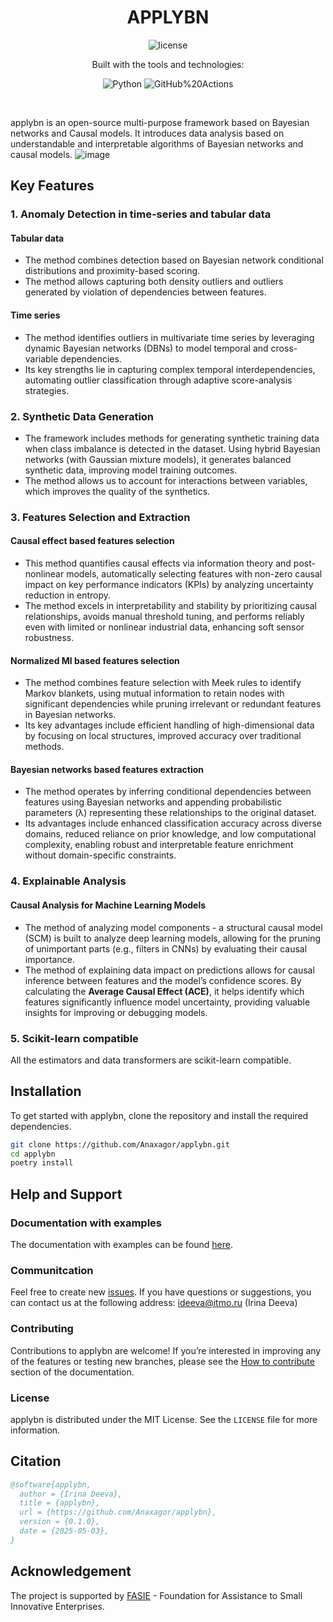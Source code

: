 <p align="center"><h1 align="center">APPLYBN</h1></p>
<p align="center">
	<img src="https://img.shields.io/github/license/Anaxagor/applybn?style=default&logo=opensourceinitiative&logoColor=white&color=blue" alt="license">
</p>
<p align="center">Built with the tools and technologies:</p>
<p align="center">
	<img src="https://img.shields.io/badge/Python-3776AB.svg?style=default&logo=Python&logoColor=white"alt="Python">
	<img src="https://img.shields.io/badge/GitHub%20Actions-2088FF.svg?style=default&logo=GitHub-Actions&logoColor=white"alt="GitHub%20Actions">
</p>
<br>

applybn is an open-source multi-purpose framework based on Bayesian networks and Causal models.
It introduces data analysis based on understandable and interpretable algorithms of Bayesian networks and causal models.
![image](https://github.com/user-attachments/assets/996f8e5a-1742-4849-a64f-58b97a4cf17d)

## Key Features
### 1. **Anomaly Detection in time-series and tabular data**
#### **Tabular data**
   - The method combines detection based on Bayesian network conditional distributions and proximity-based scoring.
   - The method allows capturing both density outliers and outliers generated by violation of dependencies between features. 
#### **Time series**
   -  The method identifies outliers in multivariate time series by leveraging dynamic Bayesian networks (DBNs) to model temporal and cross-variable dependencies.
   -  Its key strengths lie in capturing complex temporal interdependencies, automating outlier classification through adaptive score-analysis strategies. 
### 2. **Synthetic Data Generation**
   - The framework includes methods for generating synthetic training data when class imbalance is detected in the dataset. Using hybrid Bayesian networks (with Gaussian mixture models), it generates balanced synthetic data, improving model training outcomes.
   - The method allows us to account for interactions between variables, which improves the quality of the synthetics.

### 3. **Features Selection and Extraction**
#### **Causal effect based features selection**
   - This method quantifies causal effects via information theory and post-nonlinear models, automatically selecting features with non-zero causal impact on key performance indicators (KPIs) by analyzing uncertainty reduction in entropy.
   - The method excels in interpretability and stability by prioritizing causal relationships, avoids manual threshold tuning, and performs reliably even with limited or nonlinear industrial data, enhancing soft sensor robustness.
#### **Normalized MI based features selection**
   - The method combines feature selection with Meek rules to identify Markov blankets, using mutual information to retain nodes with significant dependencies while pruning irrelevant or redundant features in Bayesian networks.
   - Its key advantages include efficient handling of high-dimensional data by focusing on local structures, improved accuracy over traditional methods.
#### **Bayesian networks based features extraction**
   - The method operates by inferring conditional dependencies between features using Bayesian networks and appending probabilistic parameters (λ) representing these relationships to the original dataset.
   - Its advantages include enhanced classification accuracy across diverse domains, reduced reliance on prior knowledge, and low computational complexity, enabling robust and interpretable feature enrichment without domain-specific constraints.

### 4. **Explainable Analysis**
#### **Causal Analysis for Machine Learning Models**
   - The method of analyzing model components - a structural causal model (SCM) is built to analyze deep learning models, allowing for the pruning of unimportant parts (e.g., filters in CNNs) by evaluating their causal importance.
   - The method of explaining data impact on predictions allows for causal inference between features and the model’s confidence scores. By calculating the **Average Causal Effect (ACE)**, it helps identify which features significantly influence model uncertainty, providing valuable insights for improving or debugging models.

### 5. **Scikit-learn compatible**
All the estimators and data transformers are scikit-learn compatible.

## Installation

To get started with applybn, clone the repository and install the required dependencies.

```bash
git clone https://github.com/Anaxagor/applybn.git
cd applybn
poetry install
```

## Help and Support

### Documentation with examples

The documentation with examples can be found [here](https://anaxagor.github.io/applybn/).

### Communitcation

Feel free to create new [issues](https://github.com/Anaxagor/applybn/issues).
If you have questions or suggestions, you can contact us at the following address: ideeva@itmo.ru (Irina Deeva) 

### Contributing

Contributions to applybn are welcome! If you’re interested in improving any of the features or testing new branches, please see the [How to contribute](https://anaxagor.github.io/applybn/development/contributing/) section of the documentation.

### License

applybn is distributed under the MIT License. See the `LICENSE` file for more information.

## Citation

```bibtex
@software{applybn,
  author = {Irina Deeva},
  title = {applybn},
  url = {https://github.com/Anaxagor/applybn},
  version = {0.1.0},
  date = {2025-05-03},
}
```

## Acknowledgement
The project is supported by [FASIE](https://fasie.ru/) - Foundation for Assistance to Small Innovative Enterprises.
